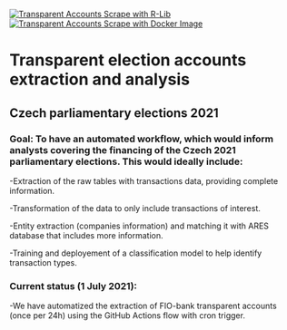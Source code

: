 [![Transparent Accounts Scrape with R-Lib](https://github.com/opop999/transparent_election_accounts/actions/workflows/r-lib.yml/badge.svg)](https://github.com/opop999/transparent_election_accounts/actions/workflows/r-lib.yml)
[![Transparent Accounts Scrape with Docker Image](https://github.com/opop999/transparent_election_accounts/actions/workflows/docker.yml/badge.svg)](https://github.com/opop999/transparent_election_accounts/actions/workflows/docker.yml)

# Transparent election accounts extraction and analysis
## Czech parliamentary elections 2021

### Goal: To have an automated workflow, which would inform analysts covering the financing of the Czech 2021 parliamentary elections. This would ideally include:
-Extraction of the raw tables with transactions data, providing complete information.

-Transformation of the data to only include transactions of interest.

-Entity extraction (companies information) and matching it with ARES database that includes more information.

-Training and deployement of a classification model to help identify transaction types. 

### Current status (1 July 2021):
-We have automatized the extraction of FIO-bank transparent accounts (once per 24h) using the GitHub Actions flow with cron trigger.
